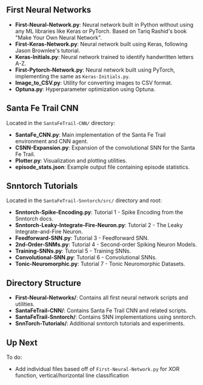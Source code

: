 ## First Neural Networks

- **First-Neural-Network.py**: Neural network built in Python without using any ML libraries like Keras or PyTorch. Based on Tariq Rashid's book "Make Your Own Neural Network".
- **First-Keras-Network.py**: Neural network built using Keras, following Jason Brownlee's tutorial.
- **Keras-Initials.py**: Neural network trained to identify handwritten letters A-Z.
- **First-Pytorch-Network.py**: Neural network built using PyTorch, implementing the same as `Keras-Initials.py`.
- **Image_to_CSV.py**: Utility for converting images to CSV format.
- **Optuna.py**: Hyperparameter optimization using Optuna.

## Santa Fe Trail CNN

Located in the `SantaFeTrail-CNN/` directory:
- **SantaFe_CNN.py**: Main implementation of the Santa Fe Trail environment and CNN agent.
- **CSNN-Expansion.py**: Expansion of the convolutional SNN for the Santa Fe Trail.
- **Plotter.py**: Visualization and plotting utilities.
- **episode_stats.json**: Example output file containing episode statistics.

## Snntorch Tutorials

Located in the `SantaFeTrail-Snntorch/src/` directory and root:
- **Snntorch-Spike-Encoding.py**: Tutorial 1 - Spike Encoding from the Snntorch docs.
- **Snntorch-Leaky-Integrate-Fire-Neuron.py**: Tutorial 2 - The Leaky Integrate-and-Fire Neuron.
- **Feedforward-SNN.py**: Tutorial 3 - Feedforward SNN.
- **2nd-Order-SNMs.py**: Tutorial 4 - Second-order Spiking Neuron Models.
- **Training-SNNs.py**: Tutorial 5 - Training SNNs.
- **Convolutional-SNN.py**: Tutorial 6 - Convolutional SNNs.
- **Tonic-Neuromorphic.py**: Tutorial 7 - Tonic Neuromorphic Datasets.

## Directory Structure

- **First-Neural-Networks/**: Contains all first neural network scripts and utilities.
- **SantaFeTrail-CNN/**: Contains Santa Fe Trail CNN and related scripts.
- **SantaFeTrail-Snntorch/**: Contains SNN implementations using snntorch.
- **SnnTorch-Tutorials/**: Additional snntorch tutorials and experiments.

## Up Next

To do:
- Add individual files based off of `First-Neural-Network.py` for XOR function, vertical/horizontal line classification

